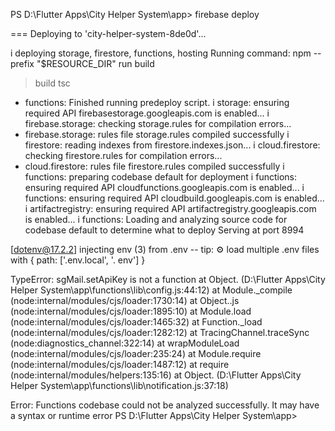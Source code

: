 PS D:\Flutter Apps\City Helper System\app> firebase deploy

=== Deploying to 'city-helper-system-8de0d'...     

i  deploying storage, firestore, functions, hosting
Running command: npm --prefix "$RESOURCE_DIR" run build

> build
> tsc  

+  functions: Finished running predeploy script.
i  storage: ensuring required API firebasestorage.googleapis.com is enabled...
i  firebase.storage: checking storage.rules for compilation errors...
+  firebase.storage: rules file storage.rules compiled successfully
i  firestore: reading indexes from firestore.indexes.json...
i  cloud.firestore: checking firestore.rules for compilation errors...
+  cloud.firestore: rules file firestore.rules compiled successfully
i  functions: preparing codebase default for deployment
i  functions: ensuring required API cloudfunctions.googleapis.com is enabled...
i  functions: ensuring required API cloudbuild.googleapis.com is enabled...
i  artifactregistry: ensuring required API artifactregistry.googleapis.com is enabled...
i  functions: Loading and analyzing source code for codebase default to determine what to deploy
Serving at port 8994

[dotenv@17.2.2] injecting env (3) from .env -- tip: ⚙️  load multiple .env files with { path: ['.env.local', '.
env'] }

TypeError: sgMail.setApiKey is not a function
    at Object.<anonymous> (D:\Flutter Apps\City Helper System\app\functions\lib\config.js:44:12)
    at Module._compile (node:internal/modules/cjs/loader:1730:14)
    at Object..js (node:internal/modules/cjs/loader:1895:10)
    at Module.load (node:internal/modules/cjs/loader:1465:32)
    at Function._load (node:internal/modules/cjs/loader:1282:12)
    at TracingChannel.traceSync (node:diagnostics_channel:322:14)
    at wrapModuleLoad (node:internal/modules/cjs/loader:235:24)
    at Module.require (node:internal/modules/cjs/loader:1487:12)
    at require (node:internal/modules/helpers:135:16)
    at Object.<anonymous> (D:\Flutter Apps\City Helper System\app\functions\lib\notification.js:37:18)


Error: Functions codebase could not be analyzed successfully. It may have a syntax or runtime error
PS D:\Flutter Apps\City Helper System\app> 